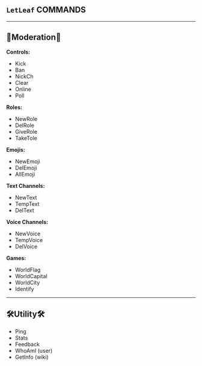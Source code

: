 ## `LetLeaf` COMMANDS
---
## 👑Moderation👑
**Controls:**
  - Kick
  - Ban
  - NickCh
  - Clear
  - Online
  - Poll

**Roles:**
  - NewRole
  - DelRole
  - GiveRole
  - TakeTole

**Emojis:**
  - NewEmoji
  - DelEmoji
  - AllEmoji

**Text Channels:**
  - NewText
  - TempText
  - DelText

**Voice Channels:**
  - NewVoice
  - TempVoice
  - DelVoice

**Games:**
  - WorldFlag
  - WorldCapital
  - WorldCity
  - Identify
---
## 🛠️Utility🛠️
- Ping
- Stats
- Feedback
- WhoAmI (user)
- GetInfo (wiki)
